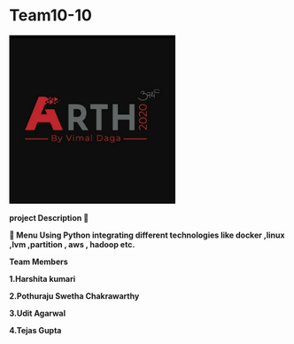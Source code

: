 # Team10-10

<img src="https://github.com/tejas0207/Team10-10/blob/main/3521b1a8-da5b-493e-b85a-d7f87c5034ea.jfif" width="300">

<b>project Description <b>📄

🔰  Menu Using Python integrating different technologies like docker ,linux ,lvm ,partition , aws , hadoop etc.

<b>Team Members</b>

1.Harshita kumari

2.Pothuraju Swetha Chakrawarthy

3.Udit Agarwal

4.Tejas Gupta

